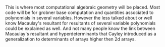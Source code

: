 This is where most computational algebraic geometry will be placed. Most code will be for grobner base computation and quantities associated to polynomials in 
several variables. However the less talked about or well know Macaulay's resultant for resultants of several variable polynomials could be explained as well.
And not many people know the link between Macaulay's resultant and hyperdeterminants that Cayley introduced as a generalization to determinants of arrays higher
then 2d arrays.
